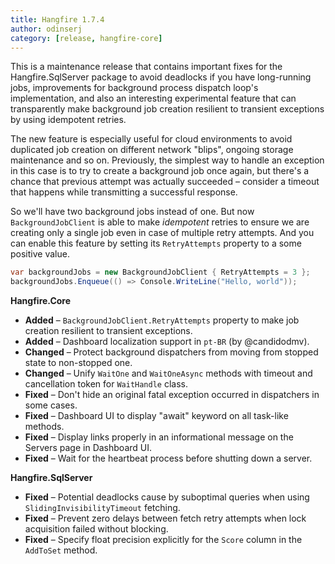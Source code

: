 ```yaml
---
title: Hangfire 1.7.4
author: odinserj
category: [release, hangfire-core]
---
```


This is a maintenance release that contains important fixes for the Hangfire.SqlServer package to avoid deadlocks if you have long-running jobs, improvements for background process dispatch loop's implementation, and also an interesting experimental feature that can transparently make background job creation resilient to transient exceptions by using idempotent retries.

The new feature is especially useful for cloud environments to avoid duplicated job creation on different network "blips", ongoing storage maintenance and so on. Previously, the simplest way to handle an exception in this case is to try to create a background job once again, but there's a chance that previous attempt was actually succeeded – consider a timeout that happens while transmitting a successful response. 

So we'll have two background jobs instead of one. But now `BackgroundJobClient` is able to make *idempotent* retries to ensure we are creating only a single job even in case of multiple retry attempts. And you can enable this feature by setting its `RetryAttempts` property to a some positive value.

```csharp
var backgroundJobs = new BackgroundJobClient { RetryAttempts = 3 };
backgroundJobs.Enqueue(() => Console.WriteLine("Hello, world"));
```

**Hangfire.Core**

* **Added** – `BackgroundJobClient.RetryAttempts` property to make job creation resilient to transient exceptions.
* **Added** – Dashboard localization support in `pt-BR` (by @candidodmv).
* **Changed** – Protect background dispatchers from moving from stopped state to non-stopped one.
* **Changed** – Unify `WaitOne` and `WaitOneAsync` methods with timeout and cancellation token for `WaitHandle` class.
* **Fixed** – Don't hide an original fatal exception occurred in dispatchers in some cases.
* **Fixed** – Dashboard UI to display "await" keyword on all task-like methods.
* **Fixed** – Display links properly in an informational message on the Servers page in Dashboard UI.
* **Fixed** – Wait for the heartbeat process before shutting down a server.

**Hangfire.SqlServer**

* **Fixed** – Potential deadlocks cause by suboptimal queries when using `SlidingInvisibilityTimeout` fetching.
* **Fixed** – Prevent zero delays between fetch retry attempts when lock acquisition failed without blocking.
* **Fixed** – Specify float precision explicitly for the `Score` column in the `AddToSet` method.